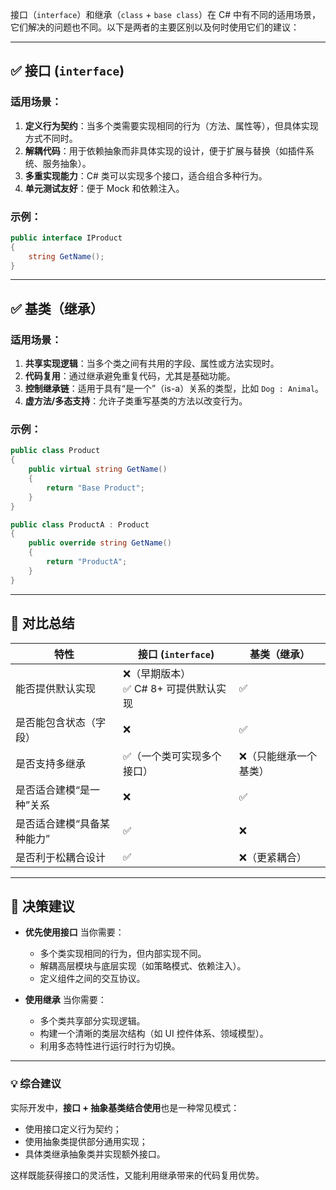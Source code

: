 ﻿接口（`interface`）和继承（`class` + `base class`）在 C# 中有不同的适用场景，它们解决的问题也不同。以下是两者的主要区别以及何时使用它们的建议：

---

## ✅ 接口 (`interface`)
### 适用场景：
1. **定义行为契约**：当多个类需要实现相同的行为（方法、属性等），但具体实现方式不同时。
2. **解耦代码**：用于依赖抽象而非具体实现的设计，便于扩展与替换（如插件系统、服务抽象）。
3. **多重实现能力**：C# 类可以实现多个接口，适合组合多种行为。
4. **单元测试友好**：便于 Mock 和依赖注入。

### 示例：
```csharp
public interface IProduct
{
    string GetName();
}
```


---

## ✅ 基类（继承）
### 适用场景：
1. **共享实现逻辑**：当多个类之间有共用的字段、属性或方法实现时。
2. **代码复用**：通过继承避免重复代码，尤其是基础功能。
3. **控制继承链**：适用于具有“是一个”（is-a）关系的类型，比如 `Dog : Animal`。
4. **虚方法/多态支持**：允许子类重写基类的方法以改变行为。

### 示例：
```csharp
public class Product
{
    public virtual string GetName()
    {
        return "Base Product";
    }
}

public class ProductA : Product
{
    public override string GetName()
    {
        return "ProductA";
    }
}
```


---

## 🔁 对比总结

| 特性 | 接口 (`interface`) | 基类（继承） |
|------|-------------------|--------------|
| 能否提供默认实现 | ❌（早期版本）<br>✅ C# 8+ 可提供默认实现 | ✅ |
| 是否能包含状态（字段） | ❌ | ✅ |
| 是否支持多继承 | ✅（一个类可实现多个接口） | ❌（只能继承一个基类） |
| 是否适合建模“是一种”关系 | ❌ | ✅ |
| 是否适合建模“具备某种能力” | ✅ | ❌ |
| 是否利于松耦合设计 | ✅ | ❌（更紧耦合） |

---

## 📌 决策建议

- **优先使用接口** 当你需要：
    - 多个类实现相同的行为，但内部实现不同。
    - 解耦高层模块与底层实现（如策略模式、依赖注入）。
    - 定义组件之间的交互协议。

- **使用继承** 当你需要：
    - 多个类共享部分实现逻辑。
    - 构建一个清晰的类层次结构（如 UI 控件体系、领域模型）。
    - 利用多态特性进行运行时行为切换。

---

### 💡 综合建议
实际开发中，**接口 + 抽象基类结合使用**也是一种常见模式：
- 使用接口定义行为契约；
- 使用抽象类提供部分通用实现；
- 具体类继承抽象类并实现额外接口。

这样既能获得接口的灵活性，又能利用继承带来的代码复用优势。
